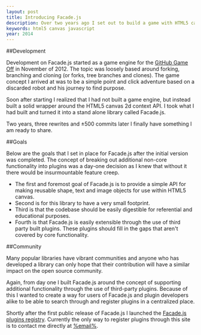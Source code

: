 ```yaml
---
layout: post
title: Introducing Facade.js
description: Over two years ago I set out to build a game with HTML5 canvas and other emerging technologies like the GamePad API, localStorage and ApplicationCache. What I built instead was a JavaScript library for drawing shapes, text and images in HTML5 canvas.
keywords: html5 canvas javascript
year: 2014
---
```


##Development

Development on Facade.js started as a game engine for the [GitHub Game Off](https://github.com/blog/1303-github-game-off) in November of 2012. The topic was loosely based around forking, branching and cloning (or forks, tree branches and clones). The game concept I arrived at was to be a simple point and click adventure based on a discarded robot and his journey to find purpose.

Soon after starting I realized that I had not built a game engine, but instead built a solid wrapper around the HTML5 canvas 2d context API. I took what I had built and turned it into a stand alone library called Facade.js.

Two years, three rewrites and ±500 commits later I finally have something I am ready to share.

##Goals

Below are the goals that I set in place for Facade.js after the initial version was completed. The concept of breaking out additional non-core functionality into plugins was a day-one decision as I knew that without it there would be insurmountable feature creep.

- The first and foremost goal of Facade.js is to provide a simple API for making reusable shape, text and image objects for use within HTML5 canvas.
- Second is for this library to have a very small footprint.
- Third is that the codebase should be easily digestible for referential and educational purposes.
- Fourth is that Facade.js is easily extensible through the use of third party built plugins. These plugins should fill in the gaps that aren't covered by core functionality.

##Community

Many popular libraries have vibrant communities and anyone who has developed a library can only hope that their contribution will have a similar impact on the open source community.

Again, from day one I built Facade.js around the concept of supporting additional functionality through the use of third-party plugins. Because of this I wanted to create a way for users of Facade.js and plugin developers alike to be able to search through and register plugins in a centralized place.

Shortly after the first public release of Facade.js I launched the [Facade.js plugins registry](http://plugins.facadejs.com/). Currently the only way to register plugins through this site is to contact me directly at [%email%](#email).
